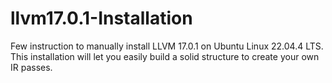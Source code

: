 # llvm17.0.1-Installation
Few instruction to manually install LLVM 17.0.1 on Ubuntu Linux 22.04.4 LTS. This installation will let you easily build a solid structure to create your own IR passes.
